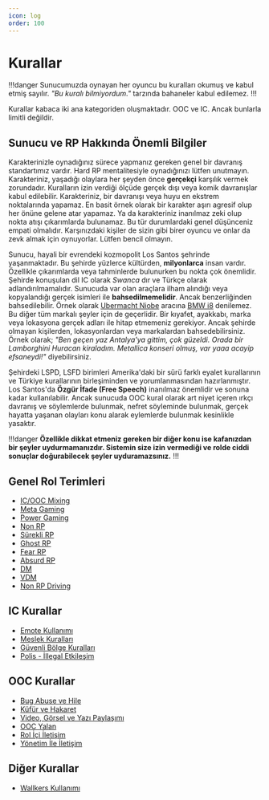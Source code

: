 ```yaml
---
icon: log
order: 100
---
```


# Kurallar

!!!danger
Sunucumuzda oynayan her oyuncu bu kuralları okumuş ve kabul etmiş sayılır. _"Bu kuralı bilmiyordum."_ tarzında bahaneler kabul edilemez.
!!!

Kurallar kabaca iki ana kategoriden oluşmaktadır. OOC ve IC. Ancak bunlarla limitli değildir.

## Sunucu ve RP Hakkında Önemli Bilgiler

Karakterinizle oynadığınız sürece yapmanız gereken genel bir davranış standartımız vardır. Hard RP mentalitesiyle oynadığınızı lütfen unutmayın. Karakteriniz, yaşadığı olaylara her şeyden önce **gerçekçi** karşılık vermek zorundadır. Kuralların izin verdiği ölçüde gerçek dışı veya komik davranışlar kabul edilebilir. Karakteriniz, bir davranışı veya huyu en ekstrem noktalarında yapamaz. En basit örnek olarak bir karakter aşırı agresif olup her önüne gelene atar yapamaz. Ya da karakteriniz inanılmaz zeki olup nokta atışı çıkarımlarda bulunamaz. Bu tür durumlardaki genel düşünceniz empati olmalıdır. Karşınızdaki kişiler de sizin gibi birer oyuncu ve onlar da zevk almak için oynuyorlar. Lütfen bencil olmayın.

Sunucu, hayali bir evrendeki kozmopolit Los Santos şehrinde yaşanmaktadır. Bu şehirde yüzlerce kültürden, **milyonlarca** insan vardır. Özellikle çıkarımlarda veya tahminlerde bulunurken bu nokta çok önemlidir. Şehirde konuşulan dil IC olarak _Swanca_ dır ve Türkçe olarak adlandırılmamalıdır. Sunucuda var olan araçlara ilham alındığı veya kopyalandığı gerçek isimleri ile **bahsedilmemelidir**. Ancak benzerliğinden bahsedilebilir. Örnek olarak [Ubermacht Niobe](https://gtacars.net/gta5/niobe) aracına [BMW i8](https://tr.wikipedia.org/wiki/BMW_i8#/media/Dosya:2016_BMW_i8.jpg) denilemez. Bu diğer tüm markalı şeyler için de geçerlidir. Bir kıyafet, ayakkabı, marka veya lokasyona gerçek adları ile hitap etmemeniz gerekiyor. Ancak şehirde olmayan kişilerden, lokasyonlardan veya markalardan bahsedebilirsiniz. Örnek olarak; _"Ben geçen yaz Antalya'ya gittim, çok güzeldi. Orada bir Lamborghini Huracan kiraladım. Metallica konseri olmuş, var yaaa acayip efsaneydi!"_ diyebilirsiniz.

Şehirdeki LSPD, LSFD birimleri Amerika'daki bir sürü farklı eyalet kurallarının ve Türkiye kurallarının birleşiminden ve yorumlanmasından hazırlanmıştır. Los Santos'da **Özgür İfade (Free Speech)** inanılmaz önemlidir ve sonuna kadar kullanılabilir. Ancak sunucuda OOC kural olarak art niyet içeren ırkçı davranış ve söylemlerde bulunmak, nefret söyleminde bulunmak, gerçek hayatta yaşanan olayları konu alarak eylemlerde bulunmak kesinlikle yasaktır.

!!!danger
**Özellikle dikkat etmeniz gereken bir diğer konu ise kafanızdan bir şeyler uydurmamanızdır. Sistemin size izin vermediği ve rolde ciddi sonuçlar doğurabilecek şeyler uyduramazsınız.**
!!!

## Genel Rol Terimleri

- [IC/OOC Mixing](/rules/terminology/ic-ooc-mixing.md)
- [Meta Gaming](/rules/terminology/meta.md)
- [Power Gaming](/rules/terminology/power-gaming.md)
- [Non RP](/rules/terminology/non-rp.md)
- [Sürekli RP](/rules/terminology/sürekli-rp.md)
- [Ghost RP](/rules/terminology/ghost-rp.md)
- [Fear RP](/rules/terminology/fear-rp.md)
- [Absurd RP](/rules/terminology/absurd-rp.md)
- [DM](/rules/terminology/dm.md)
- [VDM](/rules/terminology/vdm.md)
- [Non RP Driving](/rules/terminology/nonrp-driving.md)

## IC Kurallar

- [Emote Kullanımı](/rules/ic/emotes.md)
- [Meslek Kuralları](/rules/ic/jobs.md)
- [Güvenli Bölge Kuralları](/rules/ic/safezones.md)
- [Polis - İllegal Etkileşim](/rules/ic/cop-interaction.md)

## OOC Kurallar

- [Bug Abuse ve Hile](/rules/cheats.md)
- [Küfür ve Hakaret](/rules/insult.md)
- [Video, Görsel ve Yazı Paylaşımı](/rules/publish.md)
- [OOC Yalan](/rules/ooc-lie.md)
- [Rol İçi İletişim](/rules/comms.md)
- [Yönetim İle İletişim](/rules/admins.md)

## Diğer Kurallar

- [Wallkers Kullanımı](/rules/wallkers.md)

